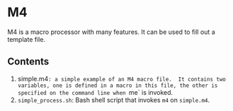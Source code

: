 M4
==

M4 is a macro processor with many features.  It can be used to fill out
a template file.

Contents
--------
1.  simple.m4`: a simple example of an M4 macro file.  It contains two
    variables, one is defined in a macro in this file, the other is
    specified on the command line when `me` is invoked.
1. `simple_process.sh`: Bash shell script that invokes `m4` on `simple.m4`.
